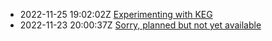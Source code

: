 * 2022-11-25 19:02:02Z [Experimenting with KEG](/5)
* 2022-11-23 20:00:37Z [Sorry, planned but not yet available](/0)
